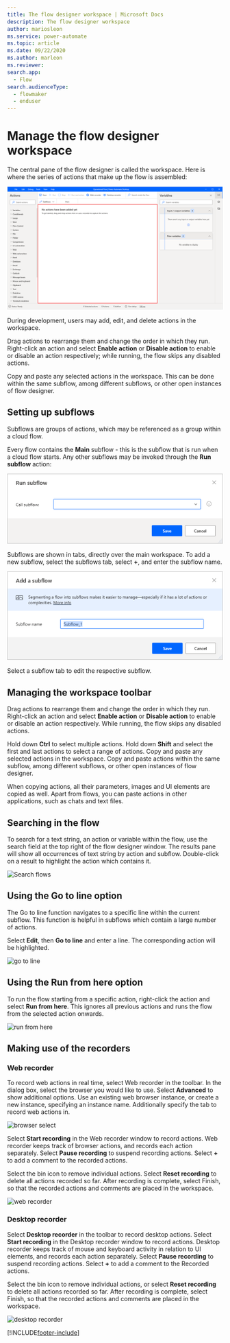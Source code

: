 ```yaml
---
title: The flow designer workspace | Microsoft Docs
description: The flow designer workspace
author: mariosleon
ms.service: power-automate
ms.topic: article
ms.date: 09/22/2020
ms.author: marleon
ms.reviewer: 
search.app: 
  - Flow
search.audienceType: 
  - flowmaker
  - enduser
---
```


# Manage the flow designer workspace

The central pane of the flow designer is called the workspace. Here is where the series of actions that make up the flow is assembled:

![The flow designer workspace](./media/designer-workspace/flow-designer-workspace.png)

During development, users may add, edit, and delete actions in the workspace.

Drag actions to rearrange them and change the order in which they run. Right-click an action and select **Enable action** or **Disable action** to enable or disable an action respectively; while running, the flow skips any disabled actions.

Copy and paste any selected actions in the workspace. This can be done within the same subflow, among different subflows, or other open instances of flow designer.

## Setting up subflows

Subflows are groups of actions, which may be referenced as a group within a cloud flow.

Every flow contains the **Main** subflow - this is the subflow that is run when a cloud flow starts. Any other subflows may be invoked through the **Run subflow** action:

![The Run subflow action](./media/setting-subflows/run-subflow-action.png)

Subflows are shown in tabs, directly over the main workspace. To add a new subflow, select the subflows tab, select **+**, and enter the subflow name.

![Add new subflow](./media/setting-subflows/add-new-subflow.png)

Select a subflow tab to edit the respective subflow.

## Managing the workspace toolbar

Drag actions to rearrange them and change the order in which they run. Right-click an action and select **Enable action** or **Disable action** to enable or disable an action respectively. While running, the flow skips any disabled actions.

Hold down **Ctrl** to select multiple actions. Hold down **Shift** and select the first and last actions to select a range of actions. Copy and paste any selected actions in the workspace. Copy and paste actions within the same subflow, among different subflows, or other open instances of flow designer. 

When copying actions, all their parameters, images and UI elements are copied as well. Apart from flows, you can paste actions in other applications, such as chats and text files.

## Searching in the flow

To search for a text string, an action or variable within the flow, use the search field at the top right of the flow designer window. The results pane will show all occurrences of text string by action and subflow. Double-click on a result to highlight the action which contains it.

![Search flows](\media\searching-flow\search.png)

## Using the Go to line option

The Go to line function navigates to a specific line within the current subflow. This function is helpful in subflows which contain a large number of actions. 

Select **Edit**, then **Go to line** and enter a line. The corresponding action will be highlighted.

![go to line](\media\using-line-option\go-to-line.png)

## Using the Run from here option

To run the flow starting from a specific action, right-click the action and select **Run from here**. This ignores all previous actions and runs the flow from the selected action onwards.

![run from here](\media\run-stop-pause\run-from-here.png)

## Making use of the recorders

### Web recorder
To record web actions in real time, select Web recorder in the toolbar. In the dialog box, select the browser you would like to use. Select **Advanced** to show additional options. Use an existing web browser instance, or create a new instance, specifying an instance name. Additionally specify the tab to record web actions in.

![browser select](\media\making-use-recorders\browser-select.png)

Select **Start recording** in the Web recorder window to record actions. Web recorder keeps track of browser actions, and records each action separately. Select **Pause recording** to suspend recording actions. Select **+** to add a comment to the recorded actions.

Select the bin icon to remove individual actions. Select **Reset recording** to delete all actions recorded so far. After recording is complete, select Finish, so that the recorded actions and comments are placed in the workspace.

![web recorder](\media\making-use-recorders\web-recorder.png)

### Desktop recorder
Select **Desktop recorder** in the toolbar to record desktop actions. Select **Start recording** in the Desktop recorder window to record actions. Desktop recorder keeps track of mouse and keyboard activity in relation to UI elements, and records each action separately. Select **Pause recording** to suspend recording actions. Select **+** to add a comment to the Recorded actions.

Select the bin icon to remove individual actions, or select **Reset recording** to delete all actions recorded so far. After recording is complete, select Finish, so that the recorded actions and comments are placed in the workspace.

![desktop recorder](\media\making-use-recorders\desktop-recorder.png)

[!INCLUDE[footer-include](../includes/footer-banner.md)]
